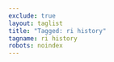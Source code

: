 ```yaml
---
exclude: true
layout: taglist
title: "Tagged: ri history"
tagname: ri history
robots: noindex
---
```

